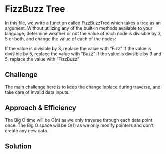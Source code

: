 # FizzBuzz Tree
<!-- Short summary or background information -->
In this file, we write a function called FizzBuzzTree which takes a tree as an argument. Without utilizing any
of the built-in methods available to your language, determine weather or not the value of each node is divisible
by 3, 5 or both, and change the value of each of the nodes:

If the value is divisible by 3, replace the value with “Fizz”
If the value is divisible by 5, replace the value with “Buzz”
If the value is divisible by 3 and 5, replace the value with “FizzBuzz”

## Challenge
<!-- Description of the challenge -->
The main challenge here is to keep the change inplace during traverse, and take care of
invalid data inputs.

## Approach & Efficiency
<!-- What approach did you take? Why? What is the Big O space/time for this approach? -->
The Big O time will be O(n) as we only traverse through each data point once.
The Big O space will be O(1) as we only modify pointers and don't create any new data.

## Solution
<!-- Embedded whiteboard image -->


